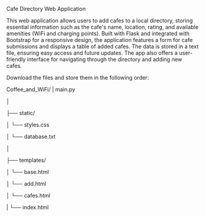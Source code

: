 Cafe Directory Web Application

This web application allows users to add cafes to a local directory, storing essential information such as the cafe's name, location, rating, and available amenities (WiFi and charging points). Built with Flask and integrated with Bootstrap for a responsive design, the application features a form for cafe submissions and displays a table of added cafes. The data is stored in a text file, ensuring easy access and future updates. The app also offers a user-friendly interface for navigating through the directory and adding new cafes.

Download the files and store them in the following order:

Coffee_and_WiFi/
| main.py

│

├── static/    

│   └── styles.css

│   └── database.txt

│   

├── templates/     

│   └── base.html

│   └── add.html

│   └── cafes.html

|   └── index.html 
           
